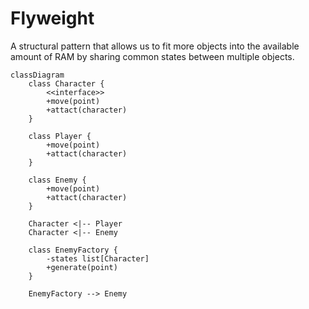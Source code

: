 # Flyweight

A structural pattern that allows us to fit more objects into the available amount of RAM by sharing common states between multiple objects.


```mermaid
classDiagram
    class Character {
        <<interface>>
        +move(point)
        +attact(character)
    }

    class Player {
        +move(point)
        +attact(character)
    }

    class Enemy {
        +move(point)
        +attact(character)
    }

    Character <|-- Player
    Character <|-- Enemy

    class EnemyFactory {
        -states list[Character]
        +generate(point)
    }

    EnemyFactory --> Enemy
```


